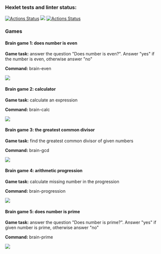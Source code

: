 ### Hexlet tests and linter status:
[![Actions Status](https://github.com/julimalinna/frontend-project-lvl1/workflows/hexlet-check/badge.svg)](https://github.com/julimalinna/frontend-project-lvl1/actions)
<a href="https://codeclimate.com/github/codeclimate/codeclimate/maintainability"><img src="https://api.codeclimate.com/v1/badges/a99a88d28ad37a79dbf6/maintainability" /></a>
[![Actions Status](https://github.com/julimalinna/frontend-project-lvl1/workflows/Super-Linter/badge.svg)](https://github.com/julimalinna/frontend-project-lvl1/actions)

<h3>Games</h3>
<h4>Brain game 1: does number is even</h4>
<p><b>Game task:</b> answer the question "Does number is even?". Answer "yes" if the number is even, otherwise answer "no"</p>
<p><b>Command:</b> brain-even</p>
<a href="https://asciinema.org/a/381333" target="_blank"><img src="https://asciinema.org/a/381333.svg" /></a>

<h4>Brain game 2: calculator</h4>
<p><b>Game task:</b> calculate an expression</p>
<p><b>Command:</b> brain-calc</p>
<a href="https://asciinema.org/a/381367" target="_blank"><img src="https://asciinema.org/a/381367.svg" /></a>

<h4>Brain game 3: the greatest common divisor</h4>
<p><b>Game task:</b> find the greatest common divisor of given numbers</p>
<p><b>Command:</b> brain-gcd</p>
<a href="https://asciinema.org/a/381462" target="_blank"><img src="https://asciinema.org/a/381462.svg" /></a>

<h4>Brain game 4: arithmetic progression</h4>
<p><b>Game task:</b> calculate missing number in the progression</p>
<p><b>Command:</b> brain-progression</p>
<a href="https://asciinema.org/a/381486" target="_blank"><img src="https://asciinema.org/a/381486.svg" /></a>

<h4>Brain game 5: does number is prime</h4>
<p><b>Game task:</b> answer the question "Does number is prime?". Answer "yes" if given number is prime, otherwise answer "no"</p>
<p><b>Command:</b> brain-prime</p>
<a href="https://asciinema.org/a/381567" target="_blank"><img src="https://asciinema.org/a/381567.svg" /></a>
